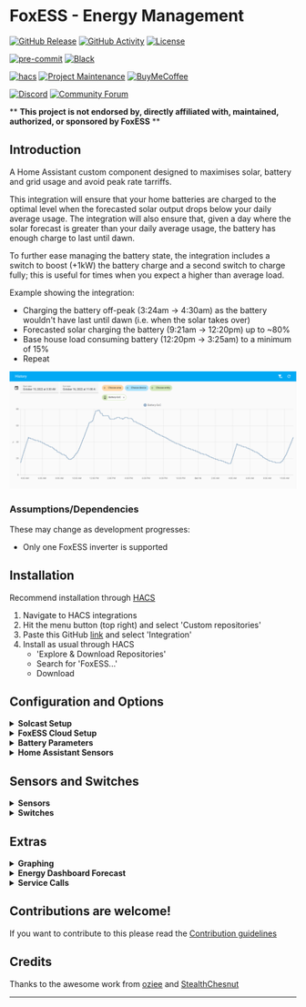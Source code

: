 # FoxESS - Energy Management

[![GitHub Release][releases-shield]][releases]
[![GitHub Activity][commits-shield]][commits]
[![License][license-shield]](LICENSE)

[![pre-commit][pre-commit-shield]][pre-commit]
[![Black][black-shield]][black]

[![hacs][hacsbadge]][hacs]
[![Project Maintenance][maintenance-shield]][user_profile]
[![BuyMeCoffee][buymecoffeebadge]][buymecoffee]

[![Discord][discord-shield]][discord]
[![Community Forum][forum-shield]][forum]

\*\* **This project is not endorsed by, directly affiliated with, maintained, authorized, or sponsored by FoxESS** \*\*

## Introduction

A Home Assistant custom component designed to maximises solar, battery and grid usage and avoid peak rate tarriffs.

This integration will ensure that your home batteries are charged to the optimal level when the forecasted solar output drops below your daily average usage. The integration will also ensure that, given a day where the solar forecast is greater than your daily average usage, the battery has enough charge to last until dawn.

To further ease managing the battery state, the integration includes a switch to boost (+1kW) the battery charge and a second switch to charge fully; this is useful for times when you expect a higher than average load.

Example showing the integration:

- Charging the battery off-peak (3:24am -> 4:30am) as the battery wouldn't have last until dawn (i.e. when the solar takes over)
- Forecasted solar charging the battery (9:21am -> 12:20pm) up to ~80%
- Base house load consuming battery (12:20pm -> 3:25am) to a minimum of 15%
- Repeat

![Example](images/example.png)

### Assumptions/Dependencies

These may change as development progresses:

- Only one FoxESS inverter is supported

## Installation

Recommend installation through [HACS][hacs]

1. Navigate to HACS integrations
2. Hit the menu button (top right) and select 'Custom repositories'
3. Paste this GitHub [link][foxess_em] and select 'Integration'
4. Install as usual through HACS
   - 'Explore & Download Repositories'
   - Search for 'FoxESS...'
   - Download

## Configuration and Options

<details>
    <summary><b>Solcast Setup</b></summary></p>

- **API Key**: API Key from Solcast Toolkit

![Solcast Setup](images/config-step-1.png)

</details>

<details>
    <summary><b>FoxESS Cloud Setup</b></summary></p>

- **Username**: Username from FoxESS Cloud
- **Password**: Password from FoxESS Cloud

![FoxESS Setup](images/config-step-2.png)

</details>

<details>
    <summary><b>Battery Parameters</b></summary></p>

Enter your desired battery parameters:

- **Eco Start Time**: Start time of your off-peak period (i.e. 00:30 on Octopus Go)
- **Eco End Time**: End time of your off-peak period (i.e. 4:30 on Octopus Go)
- **Dawn Buffer**: As forecasts and usage patterns can change, leave a buffer to ensure the battery doesn't get too close to empty
- **Day Buffer**: As above, but for the day
- **Battery Capacity**: Capacity of battery in kWh
- **Minimum SoC**: Minimum State of Charge as set in the FoxESS App

![Battery Params](images/config-step-3.png)

</details>

<details>
    <summary><b>Home Assistant Sensors</b></summary></p>

- **Battery SoC**: Battery State of Charge sensor - must be an integer %
- **House Power**: House load power - must be kW
- **Aux Power**: Aux sensors to remove from the house power, i.e. an Eddi, Zappi charger etc. which will skew the base house load calculations - must be W

![HA Sensors](images/config-step-4.png)

</details>

## Sensors and Switches

<details>
    <summary><b>Sensors</b></summary></p>

Description of sensors:

Notes:

- all capacity values are forward looking to the next period once past the eco-start time</br>

| Sensor                       | Description                                                                            | Attributes                                                                  |
| ---------------------------- | -------------------------------------------------------------------------------------- | --------------------------------------------------------------------------- |
| Capacity: Battery Empty Time | Forecasted time battery will be depleted (Unknown if battery is empty)                 |                                                                             |
| Capacity: Charge Needed      | Charge needed for the next off-peak period                                             | Dawn charge needed </br> Day charge needed </br> Min SoC                    |
| Capacity: Eco Start          | Forecasted battery capacity at the start of the off-peak period                        |                                                                             |
| Capacity: Next Dawn Time     | Forecasted next dawn time (i.e. solar output > house load)                             |                                                                             |
| Capacity: Peak Grid Export   | Forecasted solar export to grid until the next off-peak period                         |                                                                             |
| Capacity: Peak Grid Import   | Forecasted import from grid until the next off-peak period                             |                                                                             |
| Forecast: API Count          | Number of hits against the Solcast API                                                 |                                                                             |
| Forecast: Today              | Forecasted solar output for today                                                      |                                                                             |
| Forecast: Today Remaining    | Forecasted solar output remaining (resampled to 1Min for continual updates)            |                                                                             |
| Forecast: Tomorrow           | Forecasted solar output for tomorrow                                                   |                                                                             |
| Last Update                  | Last update time                                                                       | Battery last update</br> Forecast last update</br> Average last update</br> |
| Load: Daily                  | Total load, averaged over the last 2 complete days                                     |                                                                             |
| Load: Peak                   | Peak only load (i.e. outside of the Go period), averaged over the last 2 complete days |                                                                             |
| FoxESS EM: Schedule          | Entity to persist the schedule                                                         | Schedule stored as JSON                                                     |
| FoxESS EM: Raw Data          | Entity to persist the the raw data for graphing purposes                               | Raw data stored as JSON - disabled by default                               |

</details>

<details>
    <summary><b>Switches</b></summary></p>

Description of switches:

| Switch              | Description                                                                              |
| ------------------- | ---------------------------------------------------------------------------------------- |
| Boost Charge (+1kW) | Adds 1kW to the charge needed sensor. Resets after the charge period.                    |
| Disable Auto Charge | Prevents the integration from changing FoxESS settings to auto-charge or setting Min-SoC |
| Full Charge         | Fully charges the battery during off-peak. Resets after the charge period.               |

</details>

## Extras

<details>
    <summary><b>Graphing</b></summary>

<b>Important! Before following this guide add the following to your configuration.yaml to prevent the HA database becoming bloated</b>

```
recorder:
  exclude:
    entities:
      - sensor.foxess_em_raw_data
```

- Enable the FoxESS Raw Data entity from the entity settings:

![Service](images/raw-data-entity.png)</p>

- Install Apex Charts from HACS
- Use the templated example in the /apex-example folder

![Raw Data Graph](images/raw-data-graph.png)</p>

Dashed = predicted / Solid = actual</br>
Battery = blue / Load = pink / Solar = orange / Grid = green

</details>

<details>
    <summary><b>Energy Dashboard Forecast</b></summary>

![Energy Dash Setup](images/energy-dashboard-config.png)</p>
![Energy Dash](images/energy-dashboard.png)

</details>

<details>
    <summary><b>Service Calls</b></summary>

- Start force charge now
- Start force charge at off-peak
- Stop force charge

![Service](images/service.png)</p>

</details>

## Contributions are welcome!

If you want to contribute to this please read the [Contribution guidelines](CONTRIBUTING.md)

## Credits

Thanks to the awesome work from [oziee][ha_solcast] and [StealthChesnut][ha_modbus]

---

[black]: https://github.com/psf/black
[black-shield]: https://img.shields.io/badge/code%20style-black-000000.svg?style=for-the-badge
[buymecoffee]: https://www.buymeacoffee.com/nathanmarlor
[buymecoffeebadge]: https://img.shields.io/badge/buy%20me%20a%20coffee-donate-yellow.svg?style=for-the-badge
[commits-shield]: https://img.shields.io/github/commit-activity/y/nathanmarlor/foxess_em.svg?style=for-the-badge
[commits]: https://github.com/nathanmarlor/foxess_em/commits/main
[hacs]: https://hacs.xyz
[hacsbadge]: https://img.shields.io/badge/HACS-Custom-orange.svg?style=for-the-badge
[discord]: https://discord.gg/Qa5fW2R
[discord-shield]: https://img.shields.io/discord/330944238910963714.svg?style=for-the-badge
[foxessimg]: https://github.com/home-assistant/brands/raw/master/custom_integrations/foxess/logo.png
[foxess_em]: https://github.com/nathanmarlor/foxess_em
[forum-shield]: https://img.shields.io/badge/community-forum-brightgreen.svg?style=for-the-badge
[forum]: https://community.home-assistant.io/
[license-shield]: https://img.shields.io/github/license/nathanmarlor/foxess_em.svg?style=for-the-badge
[maintenance-shield]: https://img.shields.io/badge/maintainer-%40nathanmarlor-blue.svg?style=for-the-badge
[pre-commit]: https://github.com/pre-commit/pre-commit
[pre-commit-shield]: https://img.shields.io/badge/pre--commit-enabled-brightgreen?style=for-the-badge
[releases-shield]: https://img.shields.io/github/release/nathanmarlor/foxess_em.svg?style=for-the-badge
[releases]: https://github.com/nathanmarlor/foxess_em/releases
[user_profile]: https://github.com/nathanmarlor
[ha_modbus]: https://github.com/StealthChesnut/HA-FoxESS-Modbus
[ha_solcast]: https://github.com/oziee/ha-solcast-solar
